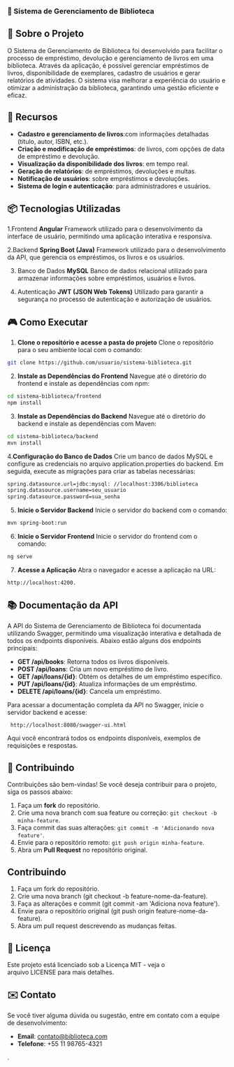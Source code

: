 
### 📝 Sistema de Gerenciamento de Biblioteca

## 🎯 Sobre o Projeto
O Sistema de Gerenciamento de Biblioteca foi desenvolvido para facilitar o processo de empréstimo, devolução e gerenciamento de livros em uma biblioteca. Através da aplicação, é possível gerenciar empréstimos de livros, disponibilidade de exemplares, cadastro de usuários e gerar relatórios de atividades. O sistema visa melhorar a experiência do usuário e otimizar a
administração da biblioteca, garantindo uma gestão eficiente e eficaz.

## 🚀 Recursos

*  **Cadastro e gerenciamento de livros**:com informações detalhadas (título, autor, ISBN, etc.).
*  **Criação e modificação de empréstimos**: de livros, com opções de data de empréstimo e devolução.
*  **Visualização da disponibilidade dos livros**: em tempo real.
*  **Geração de relatórios**: de empréstimos, devoluções e multas.
* **Notificação de usuários**: sobre empréstimos e devoluções.
* **Sistema de login e autenticação**: para administradores e usuários.

## 📦 Tecnologias Utilizadas

1.Frontend
**Angular** Framework utilizado para o desenvolvimento da
interface de usuário, permitindo uma aplicação interativa e
responsiva.

2.Backend
**Spring Boot (Java)** Framework utilizado para o desenvolvimento
da API, que gerencia os empréstimos, os livros e os usuários.

3. Banco de Dados
**MySQL** Banco de dados relacional utilizado para armazenar
informações sobre empréstimos, usuários e livros.

4. Autenticação
**JWT (JSON Web Tokens)** Utilizado para garantir a segurança
no processo de autenticação e autorização de usuários.


## 🎮 Como Executar

1. **Clone o repositório e acesse a pasta do projeto**
Clone o repositório para o seu ambiente local com o comando:
```sh
git clone https://github.com/usuario/sistema-biblioteca.git
```

2. **Instale as Dependências do Frontend**
Navegue até o diretório do frontend e instale as dependências com npm:
```sh
cd sistema-biblioteca/frontend
npm install
```

3. **Instale as Dependências do Backend**
Navegue até o diretório do backend e instale as dependências com
Maven:
```sh
cd sistema-biblioteca/backend
mvn install
```

4.**Configuração do Banco de Dados** 
Crie um banco de dados MySQL e configure as credenciais no arquivo application.properties do backend. 
Em seguida, execute as migrações para criar as tabelas necessárias: 
```sh
spring.datasource.url=jdbc:mysql: //localhost:3306/biblioteca
spring.datasource.username=seu_usuario
spring.datasource.password=sua_senha
```

5. **Inicie o Servidor Backend**
Inicie o servidor do backend com o comando:
```sh
mvn spring-boot:run
```

6. **Inicie o Servidor Frontend**
Inicie o servidor do frontend com o comando:
```sh
ng serve
```

7. **Acesse a Aplicação**
Abra o navegador e acesse a aplicação na URL:
```sh
http://localhost:4200.
```

## 📚 Documentação da API

A API do Sistema de Gerenciamento de Biblioteca foi documentada
utilizando Swagger, permitindo uma visualização interativa e detalhada de
todos os endpoints disponíveis. Abaixo estão alguns dos endpoints principais:

* **GET /api/books**: Retorna todos os livros disponíveis.
* **POST /api/loans**: Cria um novo empréstimo de livro.
* **GET /api/loans/{id}**: Obtém os detalhes de um empréstimo específico.
* **PUT /api/loans/{id}**: Atualiza informações de um empréstimo.
* **DELETE /api/loans/{id}**: Cancela um empréstimo.

Para acessar a documentação completa da API no Swagger, inicie o servidor
backend e acesse:
```sh
 http://localhost:8080/swagger-ui.html
```
Aqui você encontrará todos os endpoints disponíveis, exemplos de requisições e respostas.

## 🤝 Contribuindo
Contribuições são bem-vindas! Se você deseja contribuir para o projeto, siga os passos abaixo:

1. Faça um **fork** do repositório.
2. Crie uma nova branch com sua feature ou correção: `git checkout -b minha-feature`.
3. Faça commit das suas alterações: `git commit -m 'Adicionando nova feature'`.
4. Envie para o repositório remoto: `git push origin minha-feature`.
5. Abra um **Pull Request** no repositório original.

## Contribuindo
1. Faça um fork do repositório.
2. Crie uma nova branch (git checkout -b feature-nome-da-feature).
3. Faça as alterações e commit (git commit -am &#39;Adiciona nova feature&#39;).
4. Envie para o repositório original (git push origin feature-nome-da-feature).
5. Abra um pull request descrevendo as mudanças feitas.

## 📄 Licença
Este projeto está licenciado sob a Licença MIT - veja o arquivo LICENSE para mais detalhes.

## ✉️ Contato
Se você tiver alguma dúvida ou sugestão, entre em contato com a equipe de
desenvolvimento:

* **Email**: contato@biblioteca.com
* **Telefone**: +55 11 98765-4321


.

